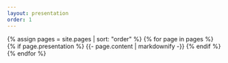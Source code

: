 ```yaml
---
layout: presentation
order: 1
---
```


{% assign pages = site.pages | sort: "order" %}
{% for page in pages %}
 {% if page.presentation %}
    {{- page.content | markdownify -}}
  {% endif %}
{% endfor %}